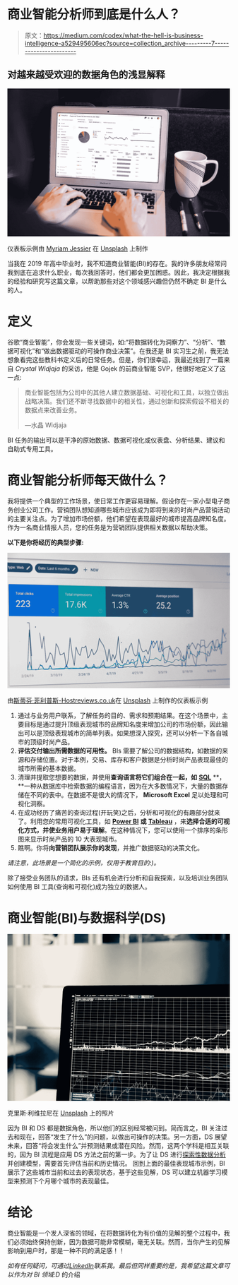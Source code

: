 # 商业智能分析师到底是什么人？

> 原文：<https://medium.com/codex/what-the-hell-is-business-intelligence-a529495606ec?source=collection_archive---------7----------------------->

## 对越来越受欢迎的数据角色的浅显解释

![](img/268e59696e5eda0f2d70da96a11d9d41.png)

仪表板示例由 [Myriam Jessier](https://unsplash.com/@mjessier?utm_source=medium&utm_medium=referral) 在 [Unsplash](https://unsplash.com?utm_source=medium&utm_medium=referral) 上制作

当我在 2019 年高中毕业时，我不知道商业智能(BI)的存在。我的许多朋友经常问我到底在追求什么职业，每次我回答时，他们都会更加困惑。因此，我决定根据我的经验和研究写这篇文章，以帮助那些对这个领域感兴趣但仍然不确定 BI 是什么的人。

# 定义

谷歌“商业智能”，你会发现一些关键词，如:“将数据转化为洞察力”、“分析”、“数据可视化”和“做出数据驱动的可操作商业决策”。在我还是 BI 实习生之前，我无法想象看完这些教科书定义后的日常任务。但是，你们很幸运，我最近找到了一篇来自 *Crystal Widjaja* 的采访，他是 Gojek 的前商业智能 SVP，他很好地定义了这一点:

> 商业智能包括为公司中的其他人建立数据基础、可视化和工具，以独立做出战略决策。我们还不断寻找数据中的相关性，通过创新和探索假设不相关的数据点来改善业务。
> 
> —水晶 Widjaja

BI 任务的输出可以是干净的原始数据、数据可视化或仪表盘、分析结果、建议和自助式专用工具。

# 商业智能分析师每天做什么？

我将提供一个典型的工作场景，使日常工作更容易理解。假设你在一家小型电子商务创业公司工作。营销团队想知道哪些城市应该成为即将到来的时尚产品营销活动的主要关注点。为了增加市场份额，他们希望在表现最好的城市提高品牌知名度。作为一名商业情报人员，您的任务是为营销团队提供相关数据以帮助决策。

**以下是你将经历的典型步骤:**

![](img/c672f616ad73765686f88fc3413cd417.png)

由[斯蒂芬·菲利普斯-Hostreviews.co.uk](https://unsplash.com/@hostreviews?utm_source=medium&utm_medium=referral)在 [Unsplash](https://unsplash.com?utm_source=medium&utm_medium=referral) 上制作的仪表板示例

1.  通过与业务用户联系，了解任务的目的、需求和预期结果。在这个场景中，主要目标是通过提升顶级表现城市的品牌知名度来增加公司的市场份额，因此输出可以是顶级表现城市的简单列表。如果想深入探究，还可以分析一下各自城市的顶级时尚产品。
2.  **评估交付输出所需数据的可用性。** BIs 需要了解公司的数据结构，如数据的来源和存储位置。对于本例，交易、库存和客户数据是分析时尚产品表现最佳的城市所需的基本数据。
3.  清理并提取您想要的数据，并使用**查询语言将它们组合在一起，如** [**SQL**](https://www.w3schools.com/sql/#:~:text=SQL%20is%20a%20standard%20language,Postgres%2C%20and%20other%20database%20systems.) **，**一种从数据库中检索数据的编程语言，因为在大多数情况下，大量的数据存储在不同的表中。在数据不是很大的情况下， **Microsoft Excel** 足以处理和可视化洞察。
4.  在成功经历了痛苦的查询过程(开玩笑)之后，分析和可视化的有趣部分就来了。利用您的常用可视化工具，如 [**Power BI**](https://powerbi.microsoft.com/en-au/what-is-power-bi/) **或** [**Tableau**](https://www.tableau.com/learn/get-started/dashboards) ，来**选择合适的可视化方式，并使业务用户易于理解**。在这种情况下，您可以使用一个排序的条形图来显示时尚产品的 10 大表现城市。
5.  瞧啊。你将**向营销团队展示你的发现**，并推广数据驱动的决策文化。

*请注意，此场景是一个简化的示例，仅用于教育目的:)。*

除了接受业务团队的请求，BIs 还有机会进行分析和自我探索，以及培训业务团队如何使用 BI 工具(查询和可视化)成为独立的数据人。

# 商业智能(BI)与数据科学(DS)

![](img/c8e7b3b33fb3c465fb0edc00620bbce6.png)

克里斯·利维拉尼在 [Unsplash](https://unsplash.com?utm_source=medium&utm_medium=referral) 上的照片

因为 BI 和 DS 都是数据角色，所以他们的区别经常被问到。简而言之，BI 关注过去和现在，回答“发生了什么”的问题，以做出可操作的决策。另一方面，DS 展望未来，回答“将会发生什么”并预测结果或潜在风险。然而，这两个学科是相互关联的，因为 BI 流程是应用 DS 方法之前的第一步。为了让 DS 进行[探索性数据分析](https://www.ibm.com/cloud/learn/exploratory-data-analysis)并创建模型，需要首先评估当前和历史情况。
回到上面的最佳表现城市示例，BI 展示了这些城市当前和过去的表现状态，基于这些见解，DS 可以建立机器学习模型来预测下个月哪个城市的表现最佳。

# 结论

商业智能是一个发人深省的领域，在将数据转化为有价值的见解的整个过程中，我们必须始终保持创新，因为数据可能非常模糊，毫无关联。然而，当你产生的见解影响到用户时，那是一种不同的满足感！！

*如有任何疑问，可通过*[*LinkedIn*](https://www.linkedin.com/in/sharon-regina/)*联系我。最后但同样重要的是，我希望这篇文章可以作为对 BI 领域:D* 的介绍
